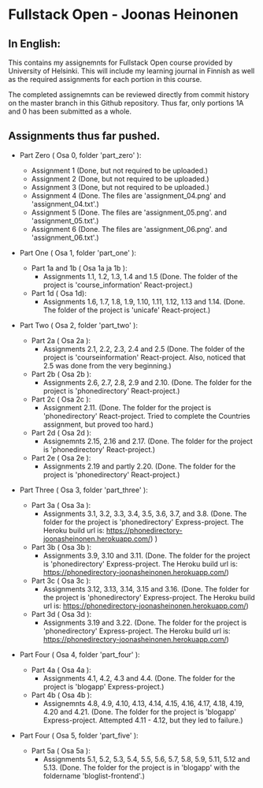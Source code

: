 # Fullstack Open - Joonas Heinonen

## In English:
This contains my assignemnts for Fullstack Open course provided by University of Helsinki. This will include my learning journal in Finnish as well as the required assignments for each portion in this course.

The completed assignemnts can be reviewed directly from commit history on the master branch in this Github repository. Thus far, only portions 1A and 0 has been submitted as a whole.

## Assignments thus far pushed.
* Part Zero ( Osa 0, folder 'part_zero' ):
    * Assignment 1 (Done, but not required to be uploaded.)
    * Assignment 2 (Done, but not required to be uploaded.)
    * Assignment 3 (Done, but not required to be uploaded.)
    * Assignment 4 (Done. The files are 'assignment_04.png' and 'assignment_04.txt'.)
    * Assignment 5 (Done. The files are 'assignment_05.png'. and 'assignment_05.txt'.)
    * Assignment 6 (Done. The files are 'assignment_06.png'. and 'assignment_06.txt'.)

* Part One ( Osa 1, folder 'part_one' ):
    * Part 1a and 1b ( Osa 1a ja 1b ):
        * Assignments 1.1, 1.2, 1.3, 1.4 and 1.5 (Done. The folder of the project is 'course_information' React-project.)
    * Part 1d ( Osa 1d):
        * Assignments 1.6, 1.7, 1.8, 1.9, 1.10, 1.11, 1.12, 1.13 and 1.14. (Done. The folder of the project is 'unicafe' React-project.)

* Part Two ( Osa 2, folder 'part_two' ):
    * Part 2a ( Osa 2a ):
        * Assignments 2.1, 2.2, 2.3, 2.4 and 2.5 (Done. The folder of the project is 'courseinformation' React-project. Also, noticed that 2.5 was done from the very beginning.)
    * Part 2b ( Osa 2b ):
        * Assignments 2.6, 2.7, 2.8, 2.9 and 2.10. (Done. The folder for the project is 'phonedirectory' React-project.)
    * Part 2c ( Osa 2c ):
        * Assignment 2.11. (Done. The folder for the project is 'phonedirectory' React-project. Tried to complete the Countries assignment, but proved too hard.)
    * Part 2d ( Osa 2d ):
        * Assignemnts 2.15, 2.16 and 2.17. (Done. The folder for the project is 'phonedirectory' React-project.)
    * Part 2e ( Osa 2e ):
        * Assignments 2.19 and partly 2.20. (Done. The folder for the project is 'phonedirectory' React-project.)

* Part Three ( Osa 3, folder 'part_three' ):
    * Part 3a ( Osa 3a ):
        * Assignments 3.1, 3.2, 3.3, 3.4, 3.5, 3.6, 3.7, and 3.8. (Done. The folder for the project is 'phonedirectory' Express-project. The Heroku build url is: 
        https://phonedirectory-joonasheinonen.herokuapp.com/)
        )
    * Part 3b ( Osa 3b ):
        * Assignments 3.9, 3.10 and 3.11. (Done. The folder for the project is 'phonedirectory' Express-project. The Heroku build url is: 
        https://phonedirectory-joonasheinonen.herokuapp.com/)
    * Part 3c ( Osa 3c ):
        * Assignments 3.12, 3.13, 3.14, 3.15 and 3.16. (Done. The folder for the project is 'phonedirectory' Express-project. The Heroku build url is: 
        https://phonedirectory-joonasheinonen.herokuapp.com/)
    * Part 3d ( Osa 3d ):
        * Assignments 3.19 and 3.22. (Done. The folder for the project is 'phonedirectory' Express-project. The Heroku build url is: 
        https://phonedirectory-joonasheinonen.herokuapp.com/)

* Part Four ( Osa 4, folder 'part_four'  ):
    * Part 4a ( Osa 4a ):
        * Assignments 4.1, 4.2, 4.3 and 4.4. (Done. The folder for the project is 'blogapp' Express-project.)
    * Part 4b ( Osa 4b ):
        * Assignemnts 4.8, 4.9, 4.10, 4.13, 4.14, 4.15, 4.16, 4.17, 4.18, 4.19, 4.20 and 4.21. (Done. The folder for the project is 'blogapp' Express-project. Attempted 4.11 - 4.12, but they led to failure.)

* Part Four ( Osa 5, folder 'part_five'  ):
    * Part 5a ( Osa 5a ):
        * Assignments 5.1, 5.2, 5.3, 5.4, 5.5, 5.6, 5.7, 5.8, 5.9, 5.11, 5.12 and 5.13. (Done. The folder for the project is in 'blogapp' with the foldername 'bloglist-frontend'.)